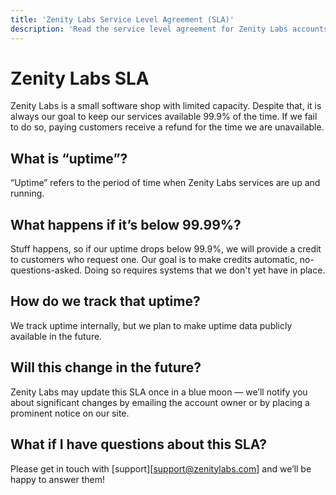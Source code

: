 ```yaml
---
title: 'Zenity Labs Service Level Agreement (SLA)'
description: 'Read the service level agreement for Zenity Labs accounts.'
---
```


# Zenity Labs SLA

Zenity Labs is a small software shop with limited capacity. Despite that, it is always our goal to keep our services available 99.9% of the time. If we fail to do so, paying customers receive a refund for the time we are unavailable. 

## What is “uptime”?

“Uptime” refers to the period of time when Zenity Labs services are up and running.

## What happens if it’s below 99.99%?

Stuff happens, so if our uptime drops below 99.9%, we will provide a credit to customers who request one. Our goal is to make credits automatic, no-questions-asked. Doing so requires systems that we don't yet have in place. 

## How do we track that uptime?

We track uptime internally, but we plan to make uptime data publicly available in the future. 

## Will this change in the future?

Zenity Labs may update this SLA once in a blue moon — we’ll notify you about significant changes by emailing the account owner or by placing a prominent notice on our site.

## What if I have questions about this SLA?

Please get in touch with [support][support@zenitylabs.com] and we’ll be happy to answer them!
